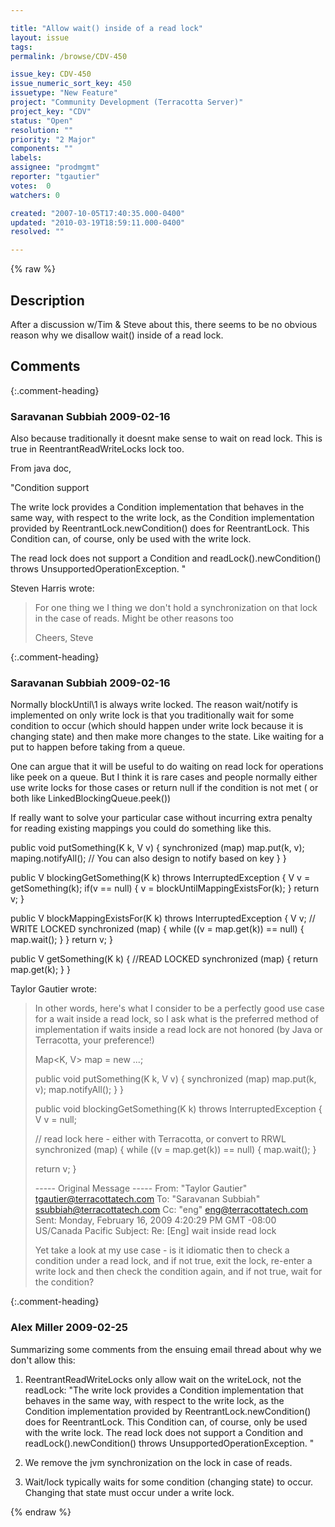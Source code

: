 ```yaml
---

title: "Allow wait() inside of a read lock"
layout: issue
tags: 
permalink: /browse/CDV-450

issue_key: CDV-450
issue_numeric_sort_key: 450
issuetype: "New Feature"
project: "Community Development (Terracotta Server)"
project_key: "CDV"
status: "Open"
resolution: ""
priority: "2 Major"
components: ""
labels: 
assignee: "prodmgmt"
reporter: "tgautier"
votes:  0
watchers: 0

created: "2007-10-05T17:40:35.000-0400"
updated: "2010-03-19T18:59:11.000-0400"
resolved: ""

---
```




{% raw %}



## Description

<div markdown="1" class="description">

After a discussion w/Tim & Steve about this, there seems to be no obvious reason why we disallow wait() inside of a read lock.

</div>

## Comments


{:.comment-heading}
### **Saravanan Subbiah** <span class="date">2009-02-16</span>

<div markdown="1" class="comment">

Also because traditionally it doesnt make sense to wait on read lock. This is true in ReentrantReadWriteLocks lock too.

From java doc,

"Condition support

The write lock provides a Condition implementation that behaves in the same way, with respect to the write lock, as the Condition implementation provided by ReentrantLock.newCondition() does for ReentrantLock. This Condition can, of course, only be used with the write lock.

The read lock does not support a Condition and readLock().newCondition() throws UnsupportedOperationException. "

Steven Harris wrote:
> For one thing we I thing we don't hold a synchronization on that lock in the case of reads. Might be other reasons too
>
> Cheers,
> Steve 

</div>


{:.comment-heading}
### **Saravanan Subbiah** <span class="date">2009-02-16</span>

<div markdown="1" class="comment">

Normally blockUntil\1 is always write locked. The reason wait/notify is implemented on only write lock is that you traditionally wait for some condition to occur (which should happen under write lock because it is changing state) and then make more changes to the state.  Like waiting for a put to happen before taking from a queue.

One can argue that it will be useful to do waiting on read lock for operations like peek on a queue. But I think it is rare cases and people normally either use write locks for those cases or return null if the condition is not met ( or both like LinkedBlockingQueue.peek())

If really want to solve your particular case without incurring extra penalty for reading existing mappings you could do something like this.

public void putSomething(K k, V v) {
   synchronized (map)
     map.put(k, v);
     maping.notifyAll();  // You can also design to notify based on key
  }
}

public V blockingGetSomething(K k) throws InterruptedException {
  V v = getSomething(k);
  if(v == null) {
    v = blockUntilMappingExistsFor(k);
  }
   return v;
}

public V blockMappingExistsFor(K k)  throws InterruptedException {
   V v;
   // WRITE LOCKED
   synchronized (map) {
     while ((v = map.get(k)) == null) {
          map.wait();
     }
   }
   return v;
}


public V getSomething(K k) {
  //READ LOCKED
   synchronized (map) {
     return map.get(k);
   }
}





Taylor Gautier wrote:
> In other words, here's what I consider to be a perfectly good use case for a wait inside a read lock, so I ask what is the preferred method of implementation if waits inside a read lock are not honored (by Java or Terracotta, your preference!)
>
> Map<K, V> map = new ...;
>
> public void putSomething(K k, V v) {
>    synchronized (map)
>      map.put(k, v);
>      map.notifyAll();
>   }
> }
>
> public void blockingGetSomething(K k) throws InterruptedException {
>   V v = null;
>
>   // read lock here - either with Terracotta, or convert to RRWL
>   synchronized (map) {
>       while ((v = map.get(k)) == null) {           map.wait();
>    }
>
>    return v;
> }
>
> ----- Original Message -----
> From: "Taylor Gautier" <tgautier@terracottatech.com>
> To: "Saravanan Subbiah" <ssubbiah@terracottatech.com>
> Cc: "eng" <eng@terracottatech.com>
> Sent: Monday, February 16, 2009 4:20:29 PM GMT -08:00 US/Canada Pacific
> Subject: Re: [Eng] wait inside read lock
>
> Yet take a look at my use case - is it idiomatic then to check a condition under a read lock, and if not true, exit the lock, re-enter a write lock and then check the condition again, and if not true, wait for the condition?


</div>


{:.comment-heading}
### **Alex Miller** <span class="date">2009-02-25</span>

<div markdown="1" class="comment">

Summarizing some comments from the ensuing email thread about why we don't allow this:

1) ReentrantReadWriteLocks only allow wait on the writeLock, not the readLock:
"The write lock provides a Condition implementation that behaves in the same way, with respect to the write lock, as the Condition implementation provided by ReentrantLock.newCondition() does for ReentrantLock. This Condition can, of course, only be used with the write lock.  The read lock does not support a Condition and readLock().newCondition() throws UnsupportedOperationException. "

2) We remove the jvm synchronization on the lock in case of reads.

3) Wait/lock typically waits for some condition (changing state) to occur.  Changing that state must occur under a write lock.  

</div>



{% endraw %}
